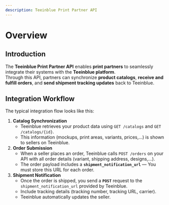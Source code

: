 ```yaml
---
description: Teeinblue Print Partner API
---
```


# Overview

## Introduction

The **Teeinblue Print Partner API** enables **print partners** to seamlessly integrate their systems with the **Teeinblue platform**.\
Through this API, partners can synchronize **product catalogs**, **receive and fulfill orders**, and **send shipment tracking updates** back to Teeinblue.

## Integration Workflow

The typical integration flow looks like this:

1. **Catalog Synchronization**
   * Teeinblue retrieves your product data using `GET /catalogs` and `GET /catalogs/{id}`.
   * This information (mockups, print areas, variants, prices,...) is shown to sellers on Teeinblue.
2. **Order Submission**
   * When a seller places an order, Teeinblue calls `POST /orders` on your API with all order details (variant, shipping address, designs,...).
   * The order payload includes a **`shipment_notification_url`** — You must store this URL for each order.
3. **Shipment Notification**
   * Once the order is shipped, you send a **`POST`** request to the `shipment_notification_url` provided by Teeinblue.
   * Include tracking details (tracking number, tracking URL, carrier).
   * Teeinblue automatically updates the seller.
